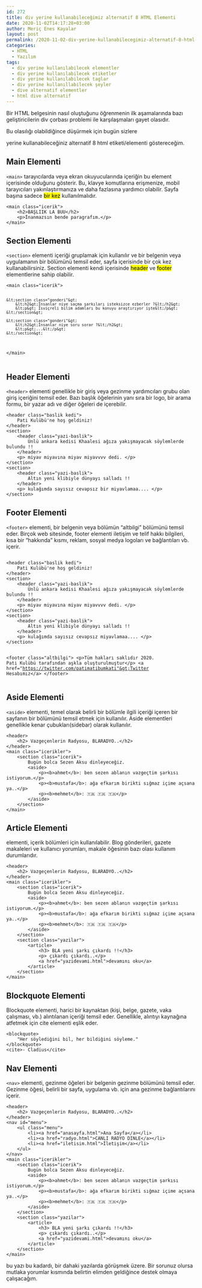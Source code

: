 ```yaml
---
id: 272
title: div yerine kullanabileceğimiz alternatif 8 HTML Elementi
date: 2020-11-02T14:17:28+03:00
author: Meriç Enes Kayalar
layout: post
permalink: /2020-11-02-div-yerine-kullanabilecegimiz-alternatif-8-html-elementi
categories:
  - HTML
  - Yazılım
tags:
  - div yerine kullanılabilecek elementler
  - div yerine kullanılabilecek etiketler
  - div yerine kullanılabilecek taglar
  - div yerine kullanıllabilecek şeyler
  - dive alternatif elementler
  - html dive alternatif
---
```

Bir HTML belgesinin nasıl oluştuğunu öğrenmenin ilk aşamalarında bazı geliştiricilerin div çorbası problemi ile karşılaşmaları gayet olasıdır.

Bu olasılığı olabildiğince düşürmek için bugün sizlere <div> yerine kullanabileceğiniz alternatif 8 html etiketi/elementi göstereceğim.

## Main Elementi 

`<main>` tarayıcılarda veya ekran okuyucularında içeriğin bu element içerisinde olduğunu gösterir. Bu, klavye komutlarına erişmenize, mobil tarayıcıları yakınlaştırmanıza ve daha fazlasına yardımcı olabilir. Sayfa başına sadece <mark>bir kez</mark> kullanılmalıdır.

<div class="hcb_wrap">
  <pre class="prism line-numbers lang-html" data-file="index.html" data-lang="HTML"><code>&lt;main class="icerik"&gt;
    &lt;h2&gt;BAŞLIIK LA BUU&lt;/h2&gt;
    &lt;p&gt;İnanmazsın bende paragrafım.&lt;/p&gt;
&lt;/main&gt;</code></pre>
</div>

## Section Elementi 

`<section>` elementi içeriği gruplamak için kullanılır ve bir belgenin veya uygulamanın bir bölümünü temsil eder, sayfa içerisinde bir çok kez kullanabilirsiniz. Section elementi kendi içerisinde <mark>header</mark> ve <mark>footer</mark> elementlerine sahip olabilir.

<div class="hcb_wrap">
  <pre class="prism line-numbers lang-html" data-file="index.html" data-lang="HTML"><code>&lt;main class="icerik"&gt;

    &lt;section class="gonderi"&gt;
        &lt;h2&gt;İnsanlar niye saçma şarkıları isteksizce ezberler ?&lt;/h2&gt;
        &lt;p&gt; İsviçreli bilim adamları bu konuyu araştırıyor işte&lt;/p&gt;
    &lt;/section&gt;

    &lt;section class="gonderi"&gt;
        &lt;h2&gt;İnsanlar niye soru sorar ?&lt;/h2&gt;
        &lt;p&gt;...&lt;/p&gt;
    &lt;/section&gt;

&lt;/main&gt;</code></pre>
</div>

## Header Elementi 

`<header>` elementi genellikle bir giriş veya gezinme yardımcıları grubu olan giriş içeriğini temsil eder. Bazı başlık öğelerinin yanı sıra bir logo, bir arama formu, bir yazar adı ve diğer öğeleri de içerebilir. 

<div class="hcb_wrap">
  <pre class="prism line-numbers lang-html" data-file="index.html" data-lang="HTML"><code>&lt;header class="baslik kedi"&gt;
    Pati Kulübü&#39;ne hoş geldiniz!
&lt;/header&gt;
&lt;section&gt;
    &lt;header class="yazi-baslik"&gt;
        Ünlü ankara kedisi Khaalesi ağıza yakışmayacak söylemlerde bulundu !!
    &lt;/header&gt;
    &lt;p&gt; miyav miyavına miyav miyavvvv dedi. &lt;/p&gt;
&lt;/section&gt;
&lt;section&gt;
    &lt;header class="yazi-baslik"&gt;
        Altın yeni klibiyle dünyayı salladı !!
    &lt;/header&gt;
    &lt;p&gt; kulağımda sayısız cevapsız bir miyavlamaa.... &lt;/p&gt;
&lt;/section&gt;</code></pre>
</div>

## Footer Elementi

`<footer>` elementi, bir belgenin veya bölümün “altbilgi” bölümünü temsil eder. Birçok web sitesinde, footer elementi iletişim ve telif hakkı bilgileri, kısa bir “hakkında” kısmı, reklam, sosyal medya logoları ve bağlantıları vb. içerir.

<div class="hcb_wrap">
  <pre class="prism line-numbers lang-html" data-file="index.html" data-lang="HTML"><code>
&lt;header class="baslik kedi"&gt;
    Pati Kulübü&#39;ne hoş geldiniz!
&lt;/header&gt;
&lt;section&gt;
    &lt;header class="yazi-baslik"&gt;
        Ünlü ankara kedisi Khaalesi ağıza yakışmayacak söylemlerde bulundu !!
    &lt;/header&gt;
    &lt;p&gt; miyav miyavına miyav miyavvvv dedi. &lt;/p&gt;
&lt;/section&gt;
&lt;section&gt;
    &lt;header class="yazi-baslik"&gt;
        Altın yeni klibiyle dünyayı salladı !!
    &lt;/header&gt;
    &lt;p&gt; kulağımda sayısız cevapsız miyavlamaa.... &lt;/p&gt;
&lt;/section&gt;

&lt;footer class="altbilgi"&gt;
    &lt;p&gt;Tüm hakları saklıdır 2020. Pati Kulübü tarafından aşkla oluşturulmuştur&lt;/p&gt;
    &lt;a href="https://twitter.com/patimatibumkati"&gt;Twitter Hesabımız&lt;/a&gt;
&lt;/footer&gt;</code></pre>
</div>

## Aside Elementi

`<aside>` elementi, temel olarak belirli bir bölümle ilgili içeriği içeren bir sayfanın bir bölümünü temsil etmek için kullanılır. Aside elementleri genellikle kenar çubukları(sidebar) olarak kullanılır.

<div class="hcb_wrap">
  <pre class="prism line-numbers lang-html" data-file="index.html" data-lang="HTML"><code>&lt;header&gt;
    &lt;h2&gt; Vazgeçenlerin Radyosu, BLARADYO..&lt;/h2&gt;
&lt;/header&gt;
&lt;main class="icerikler"&gt;
    &lt;section class="icerik"&gt;
        Bugün bolca Sezen Aksu dinleyeceğiz.
        &lt;aside&gt;
            &lt;p&gt;&lt;b&gt;ahmet&lt;/b&gt;: ben sezen ablanın vazgeçtim şarkısı istiyorum.&lt;/p&gt;
            &lt;p&gt;&lt;b&gt;mustafa&lt;/b&gt;: ağa efkarım birikti sığmaz içime açsana ya..&lt;/p&gt;
            &lt;p&gt;&lt;b&gt;mehmet&lt;/b&gt;: 🇹🇷 🇹🇷 🇹🇷&lt;/p&gt;
        &lt;/aside&gt;
    &lt;/section&gt;
&lt;/main&gt;</code></pre>
</div>

## Article Elementi

<article> elementi, içerik bölümleri için kullanılabilir. Blog gönderileri, gazete makaleleri ve kullanıcı yorumları, makale öğesinin bazı olası kullanım durumlarıdır.

<div class="hcb_wrap">
  <pre class="prism line-numbers lang-html" data-file="index.html" data-lang="HTML"><code>&lt;header&gt;
    &lt;h2&gt; Vazgeçenlerin Radyosu, BLARADYO..&lt;/h2&gt;
&lt;/header&gt;
&lt;main class="icerikler"&gt;
    &lt;section class="icerik"&gt;
        Bugün bolca Sezen Aksu dinleyeceğiz.
        &lt;aside&gt;
            &lt;p&gt;&lt;b&gt;ahmet&lt;/b&gt;: ben sezen ablanın vazgeçtim şarkısı istiyorum.&lt;/p&gt;
            &lt;p&gt;&lt;b&gt;mustafa&lt;/b&gt;: ağa efkarım birikti sığmaz içime açsana ya..&lt;/p&gt;
            &lt;p&gt;&lt;b&gt;mehmet&lt;/b&gt;: 🇹🇷 🇹🇷 🇹🇷&lt;/p&gt;
        &lt;/aside&gt;
    &lt;/section&gt;
    &lt;section class="yazilar"&gt;
        &lt;article&gt;
            &lt;h3&gt; BLA yeni şarkı çıkardı !!&lt;/h3&gt;
            &lt;p&gt; çıkardı çıkardı..&lt;/p&gt;
            &lt;a href="yazidevami.html"&gt;devamını oku&lt;/a&gt;
        &lt;/article&gt;
    &lt;/section&gt;
&lt;/main&gt;</code></pre>
</div>

## Blockquote Elementi 

Blockquote elementi, harici bir kaynaktan (kişi, belge, gazete, vaka çalışması, vb.) alıntılanan içeriği temsil eder. Genellikle, alıntıyı kaynağına atfetmek için cite elementi eşlik eder.

<div class="hcb_wrap">
  <pre class="prism line-numbers lang-html" data-lang="HTML"><code>&lt;blockquote&gt;
    "Her söylediğini bil, her bildiğini söyleme."
&lt;/blockquote&gt;
&lt;cite&gt;- Cladius&lt;/cite&gt;</code></pre>
</div>

## Nav Elementi 

`<nav>` elementi, gezinme öğeleri bir belgenin gezinme bölümünü temsil eder. Gezinme öğesi, belirli bir sayfa, uygulama vb. için ana gezinme bağlantılarını içerir.

<div class="hcb_wrap">
  <pre class="prism line-numbers lang-html" data-file="index.html" data-lang="HTML"><code>&lt;header&gt;
    &lt;h2&gt; Vazgeçenlerin Radyosu, BLARADYO..&lt;/h2&gt;
&lt;/header&gt;
&lt;nav id="menu"&gt;
    &lt;ul class="menu"&gt;
        &lt;li&gt;&lt;a href="anasayfa.html"&gt;Ana Sayfa&lt;/a&gt;&lt;/li&gt;
        &lt;li&gt;&lt;a href="radyo.html"&gt;CANLI RADYO DINLE&lt;/a&gt;&lt;/li&gt;
        &lt;li&gt;&lt;a href="iletisim.html"&gt;İletişim&lt;/a&gt;&lt;/li&gt;
    &lt;/ul&gt;
&lt;/nav&gt;
&lt;main class="icerikler"&gt;
    &lt;section class="icerik"&gt;
        Bugün bolca Sezen Aksu dinleyeceğiz.
        &lt;aside&gt;
            &lt;p&gt;&lt;b&gt;ahmet&lt;/b&gt;: ben sezen ablanın vazgeçtim şarkısı istiyorum.&lt;/p&gt;
            &lt;p&gt;&lt;b&gt;mustafa&lt;/b&gt;: ağa efkarım birikti sığmaz içime açsana ya..&lt;/p&gt;
            &lt;p&gt;&lt;b&gt;mehmet&lt;/b&gt;: 🇹🇷 🇹🇷 🇹🇷&lt;/p&gt;
        &lt;/aside&gt;
    &lt;/section&gt;
    &lt;section class="yazilar"&gt;
        &lt;article&gt;
            &lt;h3&gt; BLA yeni şarkı çıkardı !!&lt;/h3&gt;
            &lt;p&gt; çıkardı çıkardı..&lt;/p&gt;
            &lt;a href="yazidevami.html"&gt;devamını oku&lt;/a&gt;
        &lt;/article&gt;
    &lt;/section&gt;
&lt;/main&gt;</code></pre>
</div>

bu yazı bu kadardı, bir dahaki yazılarda görüşmek üzere. Bir sorunuz olursa mutlaka yorumlar kısmında belirtin elimden geldiğince destek olmaya çalışacağım.